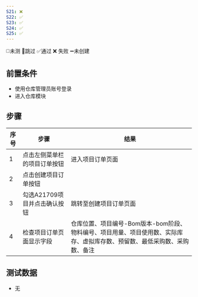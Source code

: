 ```yaml
---
S21: ❌
S22: ✅
S23: ✅
S24: ✅
S25: ✅
---
```

◻️未测    🚫跳过     ✅通过    ❌ 失败    ➖未创建

## 前置条件

- 使用仓库管理员账号登录
- 进入仓库模块

## 步骤

| 序号  | 步骤                | 结果                                                                |
| --- | ----------------- | ----------------------------------------------------------------- |
| 1   | 点击左侧菜单栏的项目订单按钮    | 进入项目订单页面                                                          |
| 2   | 点击创建项目订单按钮        |                                                                   |
| 3   | 勾选A21709项目并点击确认按钮 | 跳转至创建项目订单页面                                                       |
| 4   | 检查项目订单页面显示字段      | 仓库位置、项目编号-Bom版本-bom阶段、物料编号、项目用量、项目使用数、实际库存、虚拟库存数、预留数、最低采购数、采购数、备注 |

## 测试数据

- 无

